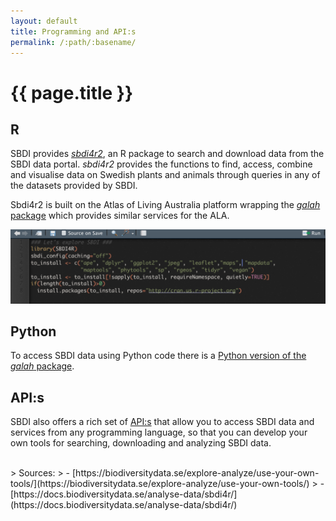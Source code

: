 ```yaml
---
layout: default
title: Programming and API:s
permalink: /:path/:basename/
---
```

# {{ page.title }}

## R
SBDI provides [*sbdi4r2*](https://github.com/biodiversitydata-se/sbdi4r2/), an R package to search and download data from the SBDI data portal. *sbdi4r2* provides the functions to find, access, combine and visualise data on Swedish plants and animals through queries in any of the datasets provided by SBDI.

Sbdi4r2 is built on the Atlas of Living Australia platform wrapping the [*galah* package](https://galah.ala.org.au/R/) which provides similar services for the ALA.

![SBDI4R screenshot](/uploads/SBDI4R.png)

## Python
To access SBDI data using Python code there is a [Python version of the *galah* package](https://galah.ala.org.au/Python/).

## API:s
SBDI also offers a rich set of [API:s](https://api.biodiversitydata.se) that allow you to access SBDI data and services from any programming language, so that you can develop your own tools for searching, downloading and analyzing SBDI data.

<br>
> Sources:
> - [https://biodiversitydata.se/explore-analyze/use-your-own-tools/](https://biodiversitydata.se/explore-analyze/use-your-own-tools/)
> - [https://docs.biodiversitydata.se/analyse-data/sbdi4r/](https://docs.biodiversitydata.se/analyse-data/sbdi4r/)
